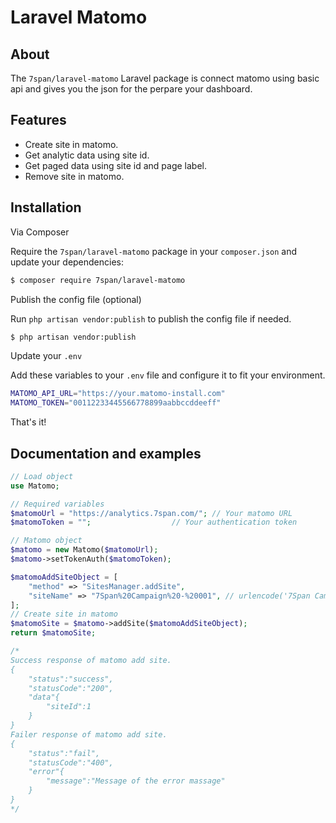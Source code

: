 # Laravel Matomo

## About

The `7span/laravel-matomo` Laravel package is connect matomo using basic api and gives you the json for the perpare your dashboard.

## Features

 * Create site in matomo.
 * Get analytic data using site id.
 * Get paged data using site id and page label.
 * Remove site in matomo.

## Installation

Via Composer

Require the `7span/laravel-matomo` package in your `composer.json` and update your dependencies:
``` bash
$ composer require 7span/laravel-matomo
```

Publish the config file (optional)

Run `php artisan vendor:publish` to publish the config file if needed.
``` bash
$ php artisan vendor:publish
```

Update your `.env`

Add these variables to your `.env` file and configure it to fit your environment.
``` bash
MATOMO_API_URL="https://your.matomo-install.com"
MATOMO_TOKEN="00112233445566778899aabbccddeeff"
```

That's it!

## Documentation and examples 
```php
// Load object
use Matomo;

// Required variables
$matomoUrl = "https://analytics.7span.com/"; // Your matomo URL
$matomoToken = "";                  // Your authentication token

// Matomo object
$matomo = new Matomo($matomoUrl);
$matomo->setTokenAuth($matomoToken);

$matomoAddSiteObject = [
    "method" => "SitesManager.addSite",
    "siteName" => "7Span%20Campaign%20-%20001", // urlencode('7Span Campaign - 001')
];
// Create site in matomo
$matomoSite = $matomo->addSite($matomoAddSiteObject);
return $matomoSite;

/*
Success response of matomo add site.
{
    "status":"success",
    "statusCode":"200",
    "data"{
        "siteId":1
    }
}
Failer response of matomo add site.
{
    "status":"fail",
    "statusCode":"400",
    "error"{
        "message":"Message of the error massage"
    }
}
*/
```
